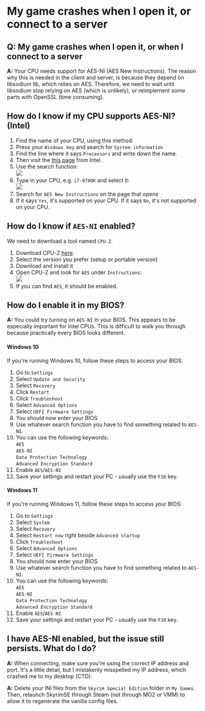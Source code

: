 # My game crashes when I open it, or connect to a server

## Q: My game crashes when I open it, or when I connect to a server

**A:** Your CPU needs support for AES-NI (AES New Instructions). The reason why this is needed in the client and server, is because they depend on libsodium lib, which relies on AES. Therefore, we need to wait until libsodium stop relying on AES (which is unlikely), or reimplement some parts with OpenSSL (time consuming).

## How do I know if my CPU supports AES-NI? (Intel)

1. Find the name of your CPU, using this method:
2. Press your `Windows key` and search for `System information`
3. Find the line where it says `Processors` and write down the name.
4. Then visit the [this page](https://ark.intel.com) from Intel.
5. Use the search function:\
   ![](https://shx.is/5BFtNOIfU.png)
6. Type in your CPU, e.g. `i7-9700K` and select it:\
   ![](https://shx.is/5BFwpTD8m.png)
7. Search for `AES New Instructions` on the page that opens
8. If it says `Yes`, it's supported on your CPU. If it says `No`, it's not supported on your CPU.

## How do I know if `AES-NI` enabled?

We need to download a tool named `CPU-Z`.

1. Download CPU-Z [here](https://www.cpuid.com/softwares/cpu-z.html).
2. Select the version you prefer (setup or portable version)
3. Download and install it
4. Open CPU-Z and look for `AES` under `Instructions`:\
   ![](https://shx.is/5BFxts8CR.png)
5. If you can find `AES`, it should be enabled.

## How do I enable it in my BIOS?

**A:** You could try turning on `AES-NI` in your BIOS. This appears to be especially important for Intel CPUs. This is difficult to walk you through because practically every BIOS looks different.

#### Windows 10

If you're running Windows 10, follow these steps to access your BIOS:

1. Go to `Settings`
2. Select `Update and Security`
3. Select `Recovery`
4. Click `Restart`
5. Click `Troubleshoot`
6. Select `Advanced Options`
7. Select `UEFI Firmware Settings`
8. You should now enter your BIOS
9. Use whatever search function you have to find something related to `AES-NI`.
10. You can use the following keywords:\
    `AES`\
    `AES-NI`\
    `Data Protection Technology`\
    `Advanced Encryption Standard`
11. Enable `AES`/`AES-NI`
12. Save your settings and restart your PC - usually use the `F10` key.

#### Windows 11

If you're running Windows 11, follow these steps to access your BIOS:

1. Go to `Settings`
2. Select `System`
3. Select `Recovery`
4. Select `Restart now` right beside `Advanced startup`
5. Click `Troubleshoot`
6. Select `Advanced Options`
7. Select `UEFI Firmware Settings`
8. You should now enter your BIOS
9. Use whatever search function you have to find something related to `AES-NI`.
10. You can use the following keywords:\
    `AES`\
    `AES-NI`\
    `Data Protection Technology`\
    `Advanced Encryption Standard`
11. Enable `AES`/`AES-NI`
12. Save your settings and restart your PC - usually use the `F10` key.

## I have AES-NI enabled, but the issue still persists. What do I do?

**A:** When connecting, make sure you're using the correct IP address and port. It's a little detail, but I mistakenly misspelled my IP address, which crashed me to my desktop (CTD).

**A:** Delete your INI files from the `Skyrim Special Edition` folder in `My Games`. Then, relaunch SkyrimSE through Steam (not through MO2 or VMM) to allow it to regenerate the vanilla config files.

##
